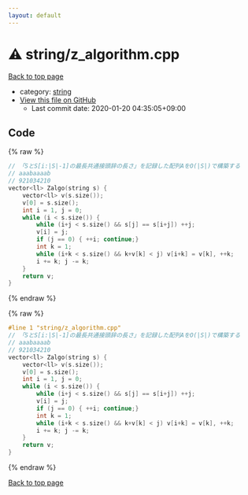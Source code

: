 ```yaml
---
layout: default
---
```


<!-- mathjax config similar to math.stackexchange -->
<script type="text/javascript" async
  src="https://cdnjs.cloudflare.com/ajax/libs/mathjax/2.7.5/MathJax.js?config=TeX-MML-AM_CHTML">
</script>
<script type="text/x-mathjax-config">
  MathJax.Hub.Config({
    TeX: { equationNumbers: { autoNumber: "AMS" }},
    tex2jax: {
      inlineMath: [ ['$','$'] ],
      processEscapes: true
    },
    "HTML-CSS": { matchFontHeight: false },
    displayAlign: "left",
    displayIndent: "2em"
  });
</script>

<script type="text/javascript" src="https://cdnjs.cloudflare.com/ajax/libs/jquery/3.4.1/jquery.min.js"></script>
<script src="https://cdn.jsdelivr.net/npm/jquery-balloon-js@1.1.2/jquery.balloon.min.js" integrity="sha256-ZEYs9VrgAeNuPvs15E39OsyOJaIkXEEt10fzxJ20+2I=" crossorigin="anonymous"></script>
<script type="text/javascript" src="../../assets/js/copy-button.js"></script>
<link rel="stylesheet" href="../../assets/css/copy-button.css" />


# :warning: string/z_algorithm.cpp

<a href="../../index.html">Back to top page</a>

* category: <a href="../../index.html#b45cffe084dd3d20d928bee85e7b0f21">string</a>
* <a href="{{ site.github.repository_url }}/blob/master/string/z_algorithm.cpp">View this file on GitHub</a>
    - Last commit date: 2020-01-20 04:35:05+09:00




## Code

<a id="unbundled"></a>
{% raw %}
```cpp
// 「SとS[i:|S|-1]の最長共通接頭辞の長さ」を記録した配列AをO(|S|)で構築する
// aaabaaaab
// 921034210
vector<ll> Zalgo(string s) {
    vector<ll> v(s.size());
    v[0] = s.size();
    int i = 1, j = 0;
    while (i < s.size()) {
        while (i+j < s.size() && s[j] == s[i+j]) ++j;
        v[i] = j;
        if (j == 0) { ++i; continue;}
        int k = 1;
        while (i+k < s.size() && k+v[k] < j) v[i+k] = v[k], ++k;
        i += k; j -= k;
    }
	return v;
}

```
{% endraw %}

<a id="bundled"></a>
{% raw %}
```cpp
#line 1 "string/z_algorithm.cpp"
// 「SとS[i:|S|-1]の最長共通接頭辞の長さ」を記録した配列AをO(|S|)で構築する
// aaabaaaab
// 921034210
vector<ll> Zalgo(string s) {
    vector<ll> v(s.size());
    v[0] = s.size();
    int i = 1, j = 0;
    while (i < s.size()) {
        while (i+j < s.size() && s[j] == s[i+j]) ++j;
        v[i] = j;
        if (j == 0) { ++i; continue;}
        int k = 1;
        while (i+k < s.size() && k+v[k] < j) v[i+k] = v[k], ++k;
        i += k; j -= k;
    }
	return v;
}

```
{% endraw %}

<a href="../../index.html">Back to top page</a>

